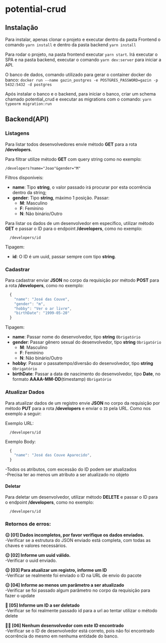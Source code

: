 ﻿# potential-crud

## Instalação
Para instalar, apenas clonar o projeto e executar dentro da pasta Frontend o comando `yarn install` e dentro da pasta backend `yarn install`

Para rodar o projeto, na pasta frontend executar `yarn start`. Irá executar o SPA e na pasta backend, executar o comando `yarn dev:server` para iniciar a API.

O banco de dados, comando utilizado para gerar o container docker do banco:
`docker run --name gazin_postgres -e POSTGRES_PASSWORD=gazin -p 5432:5432 -d postgres`

Após instalar o banco e o backend, para iniciar o banco, criar um schema chamado potential_crud e executar as migrations com o comando:
`yarn typeorm migration:run`


## Backend(API)

### Listagens
Para listar todos desenvolvedores envie método **GET** para a rota **/developers**.

Para filtrar utilize método **GET** com query string como no exemplo:  
```
/developers?name="Joao"&gender="M"
```
Filtros disponíveis:  
* **name**: Tipo **string**, o valor passado irá procurar por esta ocorrência dentro da string;
* **gender**: Tipo **string**, máximo 1 posição. Passar:  
   * **M**: Masculino  
   * **F**: Feminino  
   * **N**: Não binário/Outro

Para listar os dados de um desenvolvedor em específico, utilizar método **GET** e passar o ID para o endpoint **/developers**, como no exemplo:
```
  /developers/id
```
Tipagem:  
* **id**: O ID é um uuid, passar sempre com tipo **string**.

### Cadastrar
Para cadastrar enviar **JSON** no corpo da requisição por método **POST** para a rota **/developers**, como no exemplo:
```javascript
  {
    "name": "José das Couve",
    "gender": "m",
    "hobby": "Ver o ar livre",
    "birthDate": "1999-05-20"
  }
```
Tipagem:  
* **name**: Passar nome do desenvolvedor, tipo **string** `Obrigatório`  
* **gender**: Passar gênero sexual do desenvolvedor, tipo **string** `Obrigatório`  
  * **M**: Masculino  
  * **F**: Feminino  
  * **N**: Não binário/Outro  
* **hobby**: Passar o passatempo/diversão do desenvolvedor, tipo **string** `Obrigatório`  
* **birthDate**: Passar a data de nascimento do desenvolvedor, tipo **Date**, no formato **AAAA-MM-DD**(timestamp) `Obrigatório`  

### Atualizar Dados
Para atualizar dados de um registro envie **JSON** no corpo da requisição por método **PUT** para a rota **/developers**
e enviar o `ID` pela URL. Como nos exemplo a seguir:  

Exemplo URL:
```
  /developers/id
```

Exemplo Body:
```javascript
  {
    "name": "José das Couve Aparecido",
  }
```
-Todos os atributos, com excessão do ID podem ser atualizados  
-Precisa ter ao menos um atributo a ser atualizado no objeto

#### Deletar
Para deletar um desenvolvedor, utilizar método **DELETE** e passar o ID para o endpoint **/developers**, como no exemplo:  
```
  /developers/id
```

### Retornos de erros:
 
 **😐 [01] Dados incompletos, por favor verifique os dados enviados.**  
  -Verificar se a estrutura do JSON enviado está completa, com todas as chaves e valores necessários.

 **😐 [02] Informe um uuid válido.**  
  -Verificar o uuid enviado.

 **😐 [03] Para atualizar um registro, informe um ID**  
  -Verificar se realmente foi enviado o ID na URL de envio do pacote

 **😐 [04] Informe ao menos um parâmetro a ser atualizado**  
  -Verificar se foi passado algum parâmetro no corpo da requisição para fazer o update  

 **🤔 [05] Informe um ID a ser deletado**  
  -Verificar se foi realmente passado id para a url ao tentar utilizar o método delete

 **🕵️‍♂️ [06] Nenhum desenvolvedor com este ID encontrado**  
  -Verificar se o ID de desenvolvedor está correto, pois não foi encontrado ocorrência do mesmo em nenhuma entidade do banco.
